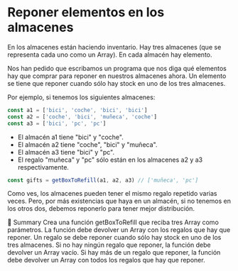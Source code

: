 # Reponer elementos en los almacenes

En los almacenes están haciendo inventario. Hay tres almacenes (que se representa cada uno como un Array). En cada almacén hay elemento.

Nos han pedido que escribamos un programa que nos diga qué elementos hay que comprar para reponer en nuestros almacenes ahora. Un elemento se tiene que reponer cuando sólo hay stock en uno de los tres almacenes.

Por ejemplo, si tenemos los siguientes almacenes:

```js
const a1 = ['bici', 'coche', 'bici', 'bici']
const a2 = ['coche', 'bici', 'muñeca', 'coche']
const a3 = ['bici', 'pc', 'pc']
````

* El almacén a1 tiene "bici" y "coche".
* El almacén a2 tiene "coche", "bici" y "muñeca".
* El almacén a3 tiene "bici" y "pc".
* El regalo "muñeca" y "pc" sólo están en los almacenes a2 y a3 respectivamente.

```js
const gifts = getBoxToRefill(a1, a2, a3) // ['muñeca', 'pc']
````

Como ves, los almacenes pueden tener el mismo regalo repetido varias veces. Pero, por más existencias que haya en un almacén, si no tenemos en los otros dos, debemos reponerlo para tener mejor distribución.

📝 Summary
Crea una función getBoxToRefill que reciba tres Array como parámetros.
La función debe devolver un Array con los regalos que hay que reponer.
Un regalo se debe reponer cuando sólo hay stock en uno de los tres almacenes.
Si no hay ningún regalo que reponer, la función debe devolver un Array vacío.
Si hay más de un regalo que reponer, la función debe devolver un Array con todos los regalos que hay que reponer.
